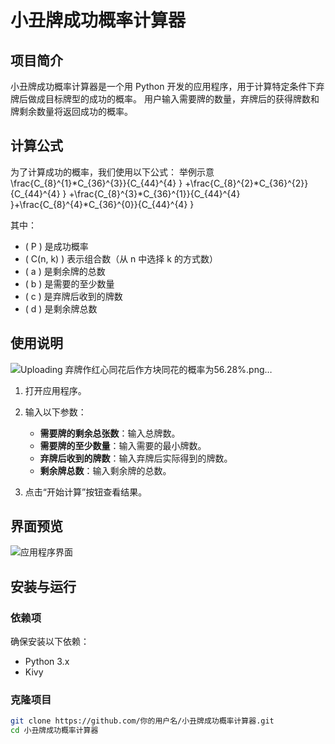# 小丑牌成功概率计算器

## 项目简介

小丑牌成功概率计算器是一个用 Python 开发的应用程序，用于计算特定条件下弃牌后做成目标牌型的成功的概率。
用户输入需要牌的数量，弃牌后的获得牌数和牌剩余数量将返回成功的概率。

## 计算公式

为了计算成功的概率，我们使用以下公式：
举例示意
\frac{C_{8}^{1}*C_{36}^{3}}{C_{44}^{4} } +\frac{C_{8}^{2}*C_{36}^{2}}{C_{44}^{4} } +\frac{C_{8}^{3}*C_{36}^{1}}{C_{44}^{4} }+\frac{C_{8}^{4}*C_{36}^{0}}{C_{44}^{4} }

其中：
- \( P \) 是成功概率
- \( C(n, k) \) 表示组合数（从 n 中选择 k 的方式数）
- \( a \) 是剩余牌的总数
- \( b \) 是需要的至少数量
- \( c \) 是弃牌后收到的牌数
- \( d \) 是剩余牌总数

## 使用说明
![Uploading 弃牌作红心同花后作方块同花的概率为56.28%.png…]()

1. 打开应用程序。
2. 输入以下参数：
   - **需要牌的剩余总张数**：输入总牌数。
   - **需要牌的至少数量**：输入需要的最小牌数。
   - **弃牌后收到的牌数**：输入弃牌后实际得到的牌数。
   - **剩余牌总数**：输入剩余牌的总数。

3. 点击“开始计算”按钮查看结果。

## 界面预览

![应用程序界面](C:\Users\黄敬生\Desktop\作红桃同花的概率为31.67%.png)

## 安装与运行

### 依赖项

确保安装以下依赖：

- Python 3.x
- Kivy

### 克隆项目

```bash
git clone https://github.com/你的用户名/小丑牌成功概率计算器.git
cd 小丑牌成功概率计算器
